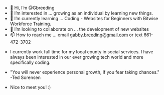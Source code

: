 - 👋 Hi, I’m @Gbreeding
- 👀 I’m interested in ... growing as an individual by learning new things.
- 🌱 I’m currently learning ... Coding - Websites for Beginners with Bitwise Workforce Training.
- 💞️ I’m looking to collaborate on ... the development of new websites
- 📫 How to reach me ... email gabby.breeding@gmail.com or text 661-472-3702

<!---
Gbreeding/Gbreeding is a ✨ special ✨ repository because its `README.md` (this file) appears on your GitHub profile.
You can click the Preview link to take a look at your changes.
--->
- I currently work full time for my local county in social services. I have always been interested in our ever growing tech world and more specifically coding. 
- "You will never experience personal growth, if you fear taking chances." -Ted Sorensen 

- Nice to meet you! :) 
